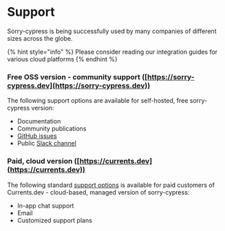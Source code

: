 # Support

Sorry-cypress is being successfully used by many companies of different sizes across the globe.

{% hint style="info" %}
Please consider reading our integration guides for various cloud platforms
{% endhint %}

### Free OSS version - community support ([https://sorry-cypress.dev](https://sorry-cypress.dev))

The following support options are available for self-hosted, free sorry-cypress version:

* Documentation&#x20;
* Community publications&#x20;
* [GitHub issues](https://github.com/sorry-cypress/sorry-cypress/issues) &#x20;
* Public [Slack channel](https://sorry-cypress.slack.com/join/shared\_invite/zt-eis1h6jl-tJELaD7q9UGEhMP8WHJOaw#/)

### Paid, cloud version ([https://currents.dev](https://currents.dev))

The following standard [support options](https://currents.dev/#features) is available for paid customers of Currents.dev - cloud-based, managed version of sorry-cypress:

* In-app chat support
* Email
* Customized support plans
